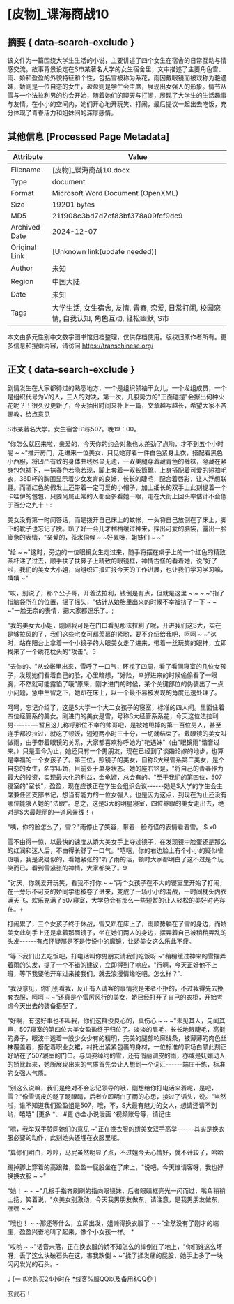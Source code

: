 # [皮物]_谍海商战10



## 摘要  { data-search-exclude }

<!-- tcd_abstract -->
该文件为一篇围绕大学生生活的小说，主要讲述了四个女生在宿舍的日常互动与情感交流。故事背景设定在S市某著名大学的女生宿舍里，文中描述了主要角色雪、雨、娇和盈盈的外貌特征和个性，包括雪被称为系花，雨因戴眼镜而被戏称为艳遇妹，娇则是一位自恋的女生，盈盈则是学生会主席，展现出女强人的形象。情节从雪与一个法拉利男的约会开始，随着她们的聊天与打闹，展现了大学生的生活趣事与友情。在小小的空间内，她们开心地开玩笑、打闹，最后提议一起出去吃饭，充分体现了青春活力和姐妹间的深厚感情。

<!-- tcd_abstract_end -->

## 其他信息 [Processed Page Metadata]

| Attribute       | Value                                  |
|-----------------|----------------------------------------|
| Filename        | [皮物]_谍海商战10.docx                             |
| Type            | document                                 |
| Format          | Microsoft Word Document (OpenXML)                               |
| Size            | 19201 bytes                           |
| MD5             | 21f908c3bd7d7cf83bf378a09fcf9dc9                                  |
| Archived Date   | 2024-12-07                             |
| Original Link   | [Unknown link(update needed)]                         |
| Author          | 未知                               |
| Region          | 中国大陆                               |
| Date            | 未知                                 |
| Tags            | 大学生活, 女生宿舍, 友情, 青春, 恋爱, 日常打闹, 校园恋情, 自我认知, 角色互动, 轻松幽默, S市                                 |

本文由多元性别中文数字图书馆归档整理，仅供存档使用。版权归原作者所有。更多信息和搜索内容，请访问 <https://transchinese.org/>


## 正文 { data-search-exclude }

<!-- tcd_main_text -->
剧情发生在大家都待过的熟悉地方，一个是组织领袖干女儿，一个龙组成员，一个是组织代号为V的人，三人的对决，第一次，几股势力的"正面碰撞"会擦出何种火花呢？！很久没更新了，今天抽出时间来补上一篇，文章越写越长，希望大家不吝赐教，给点意见



S市某著名大学。女生宿舍B1栋507。晚19：00。



"你怎么就回来啦，亲爱的，今天你的约会对象也太差劲了点哟，才不到五个小时呢 ~ ~"推开房门，走进来一位美女，只见她穿着一件白色紧身上衣，搭配着黑色小西服，将凹凸有致的身体曲线尽显无遗，一双美腿穿着藏青色的裤袜，隐藏在紧身包包裙下，一抹春色若隐若现，脚上套着一双长筒靴，上身搭配着可爱的短袖毛衣，36D杯的胸围显示着少女发育的良好，长长的睫毛，配合着唇彩，让人浮想联翩。而酒红色的假发上还带着一定可爱的小帽子，加上细长的双手上此刻提着一个卡哇伊的包包，只要尚属正常的人都会多看她一眼，走在大街上回头率估计不会低于百分之九十！:



美女没有第一时间答话，而是拨开自己床上的蚊帐，一头将自己放倒在了床上，脚下的靴子也忘记了脱。趴了好一会儿才稍稍缓过神来，探出可爱的脑袋，露出一脸疲惫的表情，"亲爱的，茶水伺候 ~ ~好累呀，姐妹们 ~ ~"



"给 ~ ~"这时，旁边的一位眼镜女生走过来，随手将摆在桌子上的一个红色的精致茶杯递了过去，顺手扶了扶鼻子上精致的眼镜框，神情古怪的看着她，说"好了啦，我们的美女大小姐，向组织汇报汇报今天的工作进展，也让我们学习学习嘛，嘻嘻 ~"



"哎，别说了，那个公子哥，开着法拉利，钱倒是有点，但就是这里 ~ ~ ~ ~"指了指脑袋所在的位置，摇了摇头，"估计从娘胎里出来的时候不幸被挤了一下 ~ ~ ~"一脸无奈的表情，把大家都逗乐了。;



"我的美女大小姐，刚刚我可是在门口看见那法拉利了呢，开进我们这S大，实在是够拉风的了，我们这些宅女可都羡慕的紧哟，要不介绍给我吧，呵呵 ~ ~"这时，站在阳台上拿着一个小镜子的大眼美女走了进来，带着一丝玩笑的眼神，立即找来了一个绣花枕头的"攻击"。5



"去你的。"从蚊帐里出来，雪呼了一口气，环视了四周，看了看同寝室的几位女孩子，发现她们看着自己的脸，心里暗想，"好险，幸好进来的时候偷偷看了一眼胸，不然就可能露馅了哦"原来，刚才进门的时候，某个关键部位的伪装出了一点小问题，急中生智之下，她趴在床上，以一个最不易被发现的角度迅速处理了。



呵呵，忘记介绍了，这是S大学一个大二女孩子的寝室，标准的四人间。里面住着四位经管系的美女。刚进门的美女是雪，号称S大经管系系花，今天这位法拉利男---------暂且这儿称呼那位不幸的帅哥吧，是被她甩掉的第一百位男人，甚至连手都没拉过，就吃了顿饭，短短两小时三十分，一切就结束了。戴眼镜的美女叫做雨，由于带着眼镜的关系，大家都喜欢称呼她为"艳遇妹"（由"眼镜雨"谐音过来。）只是至今为止，她还只有一个男朋友，现在已经到了谈婚论嫁的地步，也算是幸福的一个女孩子了。第三位，照镜子的美女，自称S大经管系第二美女，是个自恋的女生，名字叫娇，目前处于单身状态。她的座右铭是，"将自己的青春作为最大的投资，实现最大化的利益，金龟婿，总会有的。"至于我们的第四位，507寝室的"室长"，盈盈，现在应该正在学生会组织会议------她是S大学的学生会主席兼任团支部书记，想当有能力的一位女强人。也是因为这点，到现在为止还没有哪位能够入她的"法眼"。总之，这是S大的明星寝室，四位养眼的美女走出去，绝对是S大最靓丽的一道风景线！+



"咦，你的脸怎么了，雪？"雨停止了笑容，带着一脸奇怪的表情看着雪。 $ x0





雪不由得一惊，以最快的速度从娇大美女手上夺过镜子，在发现镜中脸蛋还是那么的红润和迷人后，不由得长舒了一口气。"嘻嘻，你的右边脸上有个小小的疑似雀斑哦，我是说疑似的，看她紧张的"听了雨的话，顿时大家都明白了这不过是个玩笑而已，看到雪紧张的神情，大家都笑了。9



"讨厌，你就爱开玩笑，看我不打你 ~ ~"两个女孩子在不大的寝室里开始了打闹，在一旁乐不可支的娇同学也被卷了进来，变成了一场小小的混战，一时间枕头内衣满天飞，欢乐充满了507寝室，大学总会有那么一些短暂的让人轻松的美好时光存在。+



打闹累了，三个女孩子终于休战，雪又趴在床上了，雨顺势躺在了雪的身边，而娇美女此刻手上还是拿着那面镜子，坐在她们两人的身边，摆弄着自己被稍稍弄乱的头发------有点怀疑那是不是传说中的魔镜，让娇美女这么乐此不疲。



"等下我们出去吃饭吧，打电话叫你男朋友请我们吃饭呀 ~"稍稍缓过神来的雪摆弄着雨的头发，提了一个不错的建议，立即得到了响应，"行啊，今天正好他不上班，等下我要他开车过来接我们，就去浪漫情缘吃吧，怎么样？".



"我没意见，你们别看我，反正有人请客的事情我是来者不拒的，不过我得先去换套衣服，呵呵 ~ ~"还真是个雷厉风行的美女，娇已经打开了自己的衣柜，开始考虑今天出去的装备搭配了。



"好啊，有这好事也不叫我，你们这群没良心的，真伤心 ~ ~ ~"未见其人，先闻其声，507寝室的第四位大美女盈盈终于归位了。淡淡的眉毛，长长地眼睫毛，高挺的鼻子，眼波中透着一股少女少有的精明，完美的腿部轮廓线条，被薄薄的肉色丝袜覆盖着，搭配着职业女裙，衬托出紧紧包裹的身材，一位标准的职场白领此刻正好站在了507寝室的门口。与风姿绰约的雪，还有俏丽调皮的雨，亦或是妩媚动人的娇比起来，她所展现出来的气质首先会让人想到一个词汇------端庄干练，标准的女强人气质。



"别这么说嘛，我们是绝对不会忘记领导的哦，刚想给你打电话来着呢，是吧，雪？"像雪调皮的眨了眨眼睛，后者立即明白了雨的心思，接过了话头，说。"当然啦，谁不知道我们盈盈姐是507，哦，不，S大最有魅力的女人，想请还请不到哟，嘻嘻" [更多 *、 #更 @全小说漫画 ^视频账号等，请记住



"嗯，我举双手赞同她们的意见 ~"正在换衣服的娇美女双手高举------其实是换衣服必要的动作，此刻她头还埋在衣服里呢。



"算你们明白，哼哼，马屁虽然明显了点，不过姐今天心情好，就不计较了，哈哈



踢掉脚上穿着的高跟鞋，盈盈一屁股坐在了床上，"说吧，今天谁请客呀，我也好换换衣服 ~ ~"



"她！ ~ ~ ~"几根手指齐刷刷的指向眼镜妹，后者眼睛框亮光一闪而过，嘴角稍稍上扬，笑着说，"众美女别激动，今天我男朋友做东，请注意，是我男朋友做东，嘿嘿 ~ ~"



"哦也！ ~ ~那还等什么，立即出发，姐懒得换衣服了 ~ ~"全然没有了刚才的端庄，盈盈兴奋地叫了起来，像个小女孩一样。 *



"哎哟 ~ ~"话音未落，正在换衣服的娇不知怎么的摔倒在了地上，"你们谁这么坏呀，丢了这么块破石头在这，害我跌倒 ~ ~"揉了揉发痛的屁股，她手上多了一块闪闪发光的石头。-

J [一 #次购买24小时在 *线客%服QQ以及备用&QQ@ ]



玄武石！
<!-- tcd_main_text_end -->

